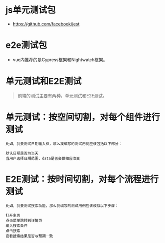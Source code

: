 # js单元测试包
* https://github.com/facebook/jest

# e2e测试包
* vue内推荐的是Cypress框架和Nightwatch框架。

# 单元测试和E2E测试
> 前端的测试主要有两种，单元测试和E2E测试。

# 单元测试：按空间切割，对每个组件进行测试
```
比如，我要测试日期输入框，那么我编写的测试用例应该包括以下部分：

默认日期是否为当天
当用户选择日期范围，data是否会做相应改变
```

# E2E测试：按时间切割，对每个流程进行测试
```
比如，我要测试搜索功能，那么我编写的测试用例应该模拟以下步骤：

打开主页
点击菜单跳转到详情页
输入搜索条件
点击搜索
查看搜索结果是否与预期一致
```
